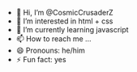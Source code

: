 - 👋 Hi, I’m @CosmicCrusaderZ
- 👀 I’m interested in html + css
- 🌱 I’m currently learning javascript
- 📫 How to reach me ...
- 😄 Pronouns: he/him
- ⚡ Fun fact: yes

<!---
CosmicCrusaderZ/CosmicCrusaderZ is a ✨ special ✨ repository because its `README.md` (this file) appears on your GitHub profile.
You can click the Preview link to take a look at your changes.
--->
